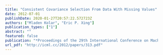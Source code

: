 ```yaml
---
title: "Consistent Covariance Selection From Data With Missing Values"
date: 2012-07-01
publishDate: 2020-01-27T20:57:22.572723Z
authors: ["Mladen Kolar", "Eric P. Xing"]
publication_types: ["1"]
abstract: ""
featured: false
publication: "*Proceedings of the 29th International Conference on Machine Learning*"
url_pdf: "http://icml.cc/2012/papers/313.pdf"
---
```

